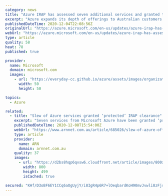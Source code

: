 ```yaml
---
category: news
title: "Azure IRAP has assessed seven additional services and granted them the level of PROTECTED"
excerpt: "Azure expands its depth of offerings to Australian customers with its latest independent IRAP assessment."
publishedDateTime: 2020-12-04T22:08:56Z
originalUrl: "https://azure.microsoft.com/en-us/updates/azure-irap-has-assessed-seven-additional-services-and-granted-them-the-level-of-protected/"
webUrl: "https://azure.microsoft.com/en-us/updates/azure-irap-has-assessed-seven-additional-services-and-granted-them-the-level-of-protected/"
type: article
quality: 58
heat: 78
published: true

provider:
  name: Microsoft
  domain: microsoft.com
  images:
    - url: "https://everyday-cc.github.io/azure/assets/images/organizations/microsoft.com-50x50.jpg"
      width: 50
      height: 50

topics:
  - Azure

related:
  - title: "Slew of Azure services granted ‘protected’ IRAP clearance"
    excerpt: "Seven services from Microsoft Azure have been granted ‘protected’ clearance under the federal government’s Information Security Registered Assessor’s Program (IRAP). The services that ..."
    publishedDateTime: 2020-12-08T15:54:00Z
    webUrl: "https://www.arnnet.com.au/article/685026/slew-of-azure-offerings-granted-protected-irap-clearance/"
    type: article
    provider:
      name: ARN
      domain: arnnet.com.au
    quality: 37
    images:
      - url: "https://d2bs8hqp6qvsw6.cloudfront.net/article/images/800x800/dimg/parliamenthouse.jpg"
        width: 800
        height: 499
        isCached: true

secured: "KHf/D3oBF6EY1CCq6aOgUyjY/i8IgR4p6R7+lOeqbardKoH90mvJvwli8zFjsbUulYXNdCLj/29fcX2soD6mw9PWDX4SUGh0zC36Y5dClZavVwPnp13te+ucq/elQnVpz8ZtstP7o9XJlwJg0eDFN/u+CaOS8AfzzFctq9x3Ua/5XzthdqSGI4A0+2L7HitYDJ88GxQV7NQcT613Oi+We9eMVzLmi+ZacDvlpTRGIn26CWhelKiQ830xWdYBZWf2dkHP1cm7DKaRmdBmzoAyDCDE9zZtVE395lOf1n+MzjSXmW97aP5kvs+k6qd3bsohUSC6fN6gagnNSmzX21H3+YnU80cpHkdUwGw/RCe70zg=;q4B0PeXkVx6GKixChuGQxA=="
---
```


